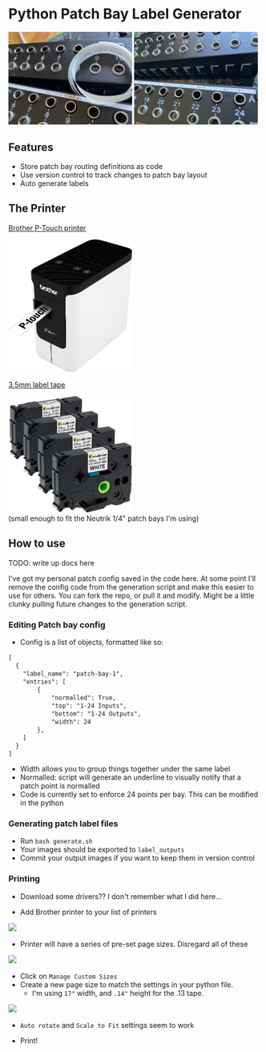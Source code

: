# Python Patch Bay Label Generator

<img src="readme_images/image_1.jpg"  width="49%">
<img src="readme_images/image_2.jpg"  width="49%">

## Features
- Store patch bay routing definitions as code
- Use version control to track changes to patch bay layout
- Auto generate labels

## The Printer


<div>

<a target="_blank" href="https://www.amazon.com/Brother-P-Touch-Connectable-Label-PT-P700/dp/B00DSYEB28/ref=sr_1_18?crid=36COVIQ2VXGF8&amp;keywords=brother%252Bp%252Btouch&amp;qid=1690056448&amp;sprefix=broter%252Bp%252Btouc%252Caps%252C166&amp;sr=8-18&amp;ufe=app_do%253Aamzn1.fos.006c50ae-5d4c-4777-9bc0-4513d670b6bc&amp;th=1&_encoding=UTF8&tag=brianaffil0e6-20&linkCode=ur2&linkId=8dd8a5be6be9965453e015e2a0a9553d&camp=1789&creative=9325">
<p>Brother P-Touch printer</p>
<img src="readme_images/p_touch_printer.jpg"  width="49%">
</a>
</div>





<div>
<a target="_blank" href="https://www.amazon.com/Compatible-Brother-TZe-N201-TZeN201-Non-Laminated/dp/B07C9XPK8P/ref=sr_1_7_sspa?crid=1I5KDO7NMSO60&amp;keywords=p+touch+tape&amp;qid=1690056512&amp;sprefix=p+touch+tap%252Caps%252C132&amp;sr=8-7-spons&amp;sp_csd=d2lkZ2V0TmFtZT1zcF9tdGY&amp;psc=1&_encoding=UTF8&tag=brianaffil0e6-20&linkCode=ur2&linkId=dd0d70bf8694c198fba4ebc44b71d410&camp=1789&creative=9325">
<p>3.5mm label tape</p>
<img src="readme_images/label_tape.jpg"  width="49%">
</a>
</div>
(small enough to fit the Neutrik 1/4" patch bays I'm using)

## How to use
TODO: write up docs here

I've got my personal patch config saved in the code here. At some point I'll remove the config code from the generation script and make this easier to use for others. You can fork the repo, or pull it and modify. Might be a little clunky pulling future changes to the generation script.

### Editing Patch bay config
- Config is a list of objects, formatted like so:

```
[
  {
    "label_name": "patch-bay-1",
    "entries": [
        {
            "normalled": True,
            "top": "1-24 Inputs",
            "bottom": "1-24 Outputs",
            "width": 24
        },
    ]
  }
]
```

- Width allows you to group things together under the same label
- Normalled: script will generate an underline to visually notify that a patch point is normalled
- Code is currently set to enforce 24 points per bay. This can be modified in the python

### Generating patch label files
- Run `bash generate.sh`
- Your images should be exported to `label_outputs`
- Commit your output images if you want to keep them in version control

### Printing
- Download some drivers?? I don't remember what I did here...

- Add Brother printer to your list of printers
<img src="readme_images/print_docs_1.jpg"  width="49%">

- Printer will have a series of pre-set page sizes. Disregard all of these
<img src="readme_images/print_docs_2.jpg"  width="49%">

- Click on `Manage Custom Sizes`
- Create a new page size to match the settings in your python file.
  - I'm using `17"` width, and `.14"` height for the .13 tape.
<img src="readme_images/print_docs_3.jpg"  width="49%">

- `Auto rotate` and `Scale to Fit` settings seem to work

- Print!